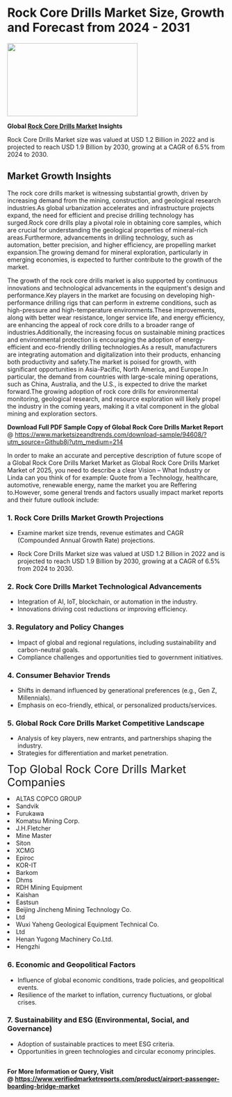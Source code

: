 <H1>Rock Core Drills Market Size, Growth and Forecast from 2024 - 2031</H1><img class="aligncenter size-medium wp-image-584254" src="https://thirdeyenews.in/wp-content/uploads/2024/09/Global-Market-Research-300x168.jpeg" alt="" width="300" height="168" /><p><strong>Global&nbsp;<a href="https://www.marketsizeandtrends.com/download-sample/94608/?utm_source=Github8j?utm_medium=214">Rock Core Drills Market</a> Insights</strong></p><p>Rock Core Drills Market size was valued at USD 1.2 Billion in 2022 and is projected to reach USD 1.9 Billion by 2030, growing at a CAGR of 6.5% from 2024 to 2030.</p><p><h2>Market Growth Insights</h2> <p>The rock core drills market is witnessing substantial growth, driven by increasing demand from the mining, construction, and geological research industries.As global urbanization accelerates and infrastructure projects expand, the need for efficient and precise drilling technology has surged.Rock core drills play a pivotal role in obtaining core samples, which are crucial for understanding the geological properties of mineral-rich areas.Furthermore, advancements in drilling technology, such as automation, better precision, and higher efficiency, are propelling market expansion.The growing demand for mineral exploration, particularly in emerging economies, is expected to further contribute to the growth of the market.</p> <p>The growth of the rock core drills market is also supported by continuous innovations and technological advancements in the equipment's design and performance.Key players in the market are focusing on developing high-performance drilling rigs that can perform in extreme conditions, such as high-pressure and high-temperature environments.These improvements, along with better wear resistance, longer service life, and energy efficiency, are enhancing the appeal of rock core drills to a broader range of industries.Additionally, the increasing focus on sustainable mining practices and environmental protection is encouraging the adoption of energy-efficient and eco-friendly drilling technologies.As a result, manufacturers are integrating automation and digitalization into their products, enhancing both productivity and safety.The market is poised for growth, with significant opportunities in Asia-Pacific, North America, and Europe.In particular, the demand from countries with large-scale mining operations, such as China, Australia, and the U.S., is expected to drive the market forward.The growing adoption of rock core drills for environmental monitoring, geological research, and resource exploration will likely propel the industry in the coming years, making it a vital component in the global mining and exploration sectors.<p><span class=""><strong>Download Full PDF Sample Copy of Global Rock Core Drills Market Report</strong> @ <a href="https://www.marketsizeandtrends.com/download-sample/94608/?utm_source=Github8j?utm_medium=214" target="_blank">https://www.marketsizeandtrends.com/download-sample/94608/?utm_source=Github8j?utm_medium=214</a></span></p><p>In order to make an accurate and perceptive description of future scope of a Global&nbsp;Rock Core Drills Market Market as Global&nbsp;Rock Core Drills Market Market of 2025, you need to describe a clear Vision &ndash; What Industry or Linda can you think of for example: Quote from a Technology, healthcare, automotive, renewable energy, name the market you are Reffering to.However, some general trends and factors usually impact market reports and their future outlook include:</p><h3>1.&nbsp;<strong>Rock Core Drills Market Growth Projections</strong></h3><ul><li>Examine market size trends, revenue estimates and CAGR (Compounded Annual Growth Rate) projections.</li><li><p>Rock Core Drills Market size was valued at USD 1.2 Billion in 2022 and is projected to reach USD 1.9 Billion by 2030, growing at a CAGR of 6.5% from 2024 to 2030.</p></li></ul><h3>2.&nbsp;<strong>Rock Core Drills Market Technological Advancements</strong></h3><ul><li>Integration of AI, IoT, blockchain, or automation in the industry.</li><li>Innovations driving cost reductions or improving efficiency.</li></ul><h3>3.&nbsp;<strong>Regulatory and Policy Changes</strong></h3><ul><li>Impact of global and regional regulations, including sustainability and carbon-neutral goals.</li><li>Compliance challenges and opportunities tied to government initiatives.</li></ul><h3>4.&nbsp;<strong>Consumer Behavior Trends</strong></h3><ul><li>Shifts in demand influenced by generational preferences (e.g., Gen Z, Millennials).</li><li>Emphasis on eco-friendly, ethical, or personalized products/services.</li></ul><h3>5.&nbsp;<strong>Global Rock Core Drills Market Competitive Landscape</strong></h3><ul><li>Analysis of key players, new entrants, and partnerships shaping the industry.</li><li>Strategies for differentiation and market penetration.</li></ul><p data-pm-slice="1 1 []"><span style="color: inherit; font-family: inherit; font-size: 25px;">Top Global Rock Core Drills Market Companies</span></p><div class="" data-test-id=""><p><li>ALTAS COPCO GROUP</li><li> Sandvik</li><li> Furukawa</li><li> Komatsu Mining Corp.</li><li> J.H.Fletcher</li><li> Mine Master</li><li> Siton</li><li> XCMG</li><li> Epiroc</li><li> KOR-IT</li><li> Barkom</li><li> Dhms</li><li> RDH Mining Equipment</li><li> Kaishan</li><li> Eastsun</li><li> Beijing Jincheng Mining Technology Co.</li><li>Ltd</li><li> Wuxi Yaheng Geological Equipment Technical Co.</li><li>Ltd</li><li> Henan Yugong Machinery Co.Ltd.</li><li> Hengzhi</li></p></div><h3>6.&nbsp;<strong>Economic and Geopolitical Factors</strong></h3><ul><li>Influence of global economic conditions, trade policies, and geopolitical events.</li><li>Resilience of the market to inflation, currency fluctuations, or global crises.</li></ul><h3>7.&nbsp;<strong>Sustainability and ESG (Environmental, Social, and Governance)</strong></h3><ul><li>Adoption of sustainable practices to meet ESG criteria.</li><li>Opportunities in green technologies and circular economy principles.</li></ul><h2><strong style="font-size: 14px;">For More Information or Query, Visit @&nbsp;</strong><a style="background-color: #ffffff; font-size: 14px;" href="https://www.marketsizeandtrends.com/report/rock-core-drills-market/" target="_blank">https://www.verifiedmarketreports.com/product/airport-passenger-boarding-bridge-market</a></h2>